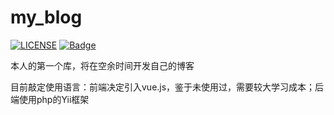 # my_blog

[![LICENSE](https://img.shields.io/badge/license-Anti%20996-blue.svg)](https://github.com/996icu/996.ICU/blob/master/LICENSE)
[![Badge](https://img.shields.io/badge/link-996.icu-red.svg)](https://996.icu/#/zh_CN)

本人的第一个库，将在空余时间开发自己的博客

目前敲定使用语言：前端决定引入vue.js，鉴于未使用过，需要较大学习成本；后端使用php的Yii框架
